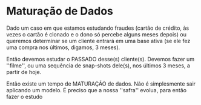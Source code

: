 # Maturação de Dados

Dado um caso em que estamos estudando fraudes (cartão de crédito, às vezes o cartão é clonado e o dono só percebe alguns meses depois) ou queremos determinar se um cliente entrará em uma base ativa (se ele fez uma compra nos últimos, digamos, 3 meses).

Então devemos estudar o PASSADO desse(s) cliente(s). Devemos fazer um ''filme'', ou uma sequência de snap-shots dele(s), nos últimos 3 meses, a partir de hoje.

Então existe um tempo de MATURAÇÃO de dados. Não é simplesmente sair aplicando um modelo. É preciso que a nossa ''safra'' evolua, para então fazer o estudo
